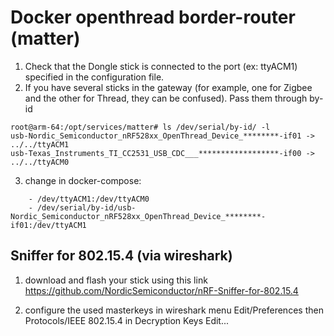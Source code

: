 # Docker openthread border-router (matter)

1. Check that the Dongle stick is connected to the port (ex: ttyACM1) specified in the configuration file.
2. If you have several sticks in the gateway (for example, one for Zigbee and the other for Thread, they can be confused). Pass them through by-id

```
root@arm-64:/opt/services/matter# ls /dev/serial/by-id/ -l
usb-Nordic_Semiconductor_nRF528xx_OpenThread_Device_********-if01 -> ../../ttyACM1
usb-Texas_Instruments_TI_CC2531_USB_CDC___******************-if00 -> ../../ttyACM0
```
3. change in docker-compose: 
```
    - /dev/ttyACM1:/dev/ttyACM0
    - /dev/serial/by-id/usb-Nordic_Semiconductor_nRF528xx_OpenThread_Device_********-if01:/dev/ttyACM1
```

## Sniffer for 802.15.4 (via wireshark)

1. download and flash your stick using this link
https://github.com/NordicSemiconductor/nRF-Sniffer-for-802.15.4 

2. configure the used masterkeys in wireshark menu Edit/Preferences then Protocols/IEEE 802.15.4 in Decryption Keys Edit...
